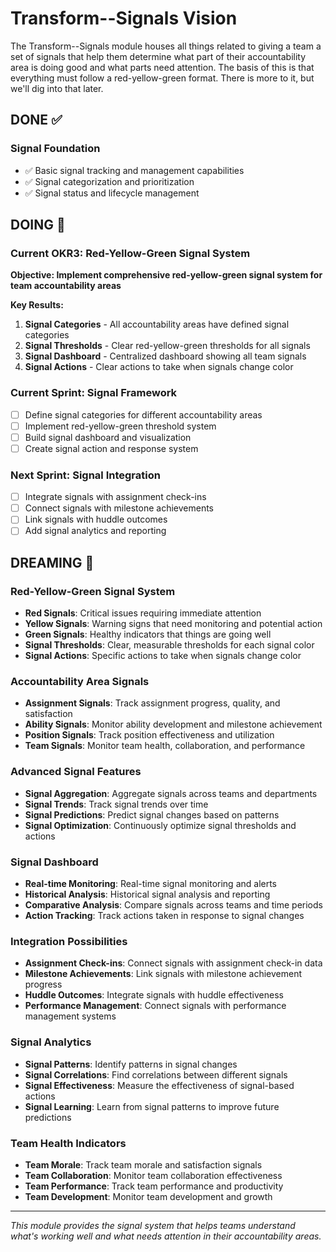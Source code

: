 # Transform--Signals Vision

The Transform--Signals module houses all things related to giving a team a set of signals that help them determine what part of their accountability area is doing good and what parts need attention. The basis of this is that everything must follow a red-yellow-green format. There is more to it, but we'll dig into that later.

## DONE ✅

### **Signal Foundation**
- ✅ Basic signal tracking and management capabilities
- ✅ Signal categorization and prioritization
- ✅ Signal status and lifecycle management

## DOING 🔄

### **Current OKR3: Red-Yellow-Green Signal System**
**Objective: Implement comprehensive red-yellow-green signal system for team accountability areas**

**Key Results:**
1. **Signal Categories** - All accountability areas have defined signal categories
2. **Signal Thresholds** - Clear red-yellow-green thresholds for all signals
3. **Signal Dashboard** - Centralized dashboard showing all team signals
4. **Signal Actions** - Clear actions to take when signals change color

### **Current Sprint: Signal Framework**
- [ ] Define signal categories for different accountability areas
- [ ] Implement red-yellow-green threshold system
- [ ] Build signal dashboard and visualization
- [ ] Create signal action and response system

### **Next Sprint: Signal Integration**
- [ ] Integrate signals with assignment check-ins
- [ ] Connect signals with milestone achievements
- [ ] Link signals with huddle outcomes
- [ ] Add signal analytics and reporting

## DREAMING 💭

### **Red-Yellow-Green Signal System**
- **Red Signals**: Critical issues requiring immediate attention
- **Yellow Signals**: Warning signs that need monitoring and potential action
- **Green Signals**: Healthy indicators that things are going well
- **Signal Thresholds**: Clear, measurable thresholds for each signal color
- **Signal Actions**: Specific actions to take when signals change color

### **Accountability Area Signals**
- **Assignment Signals**: Track assignment progress, quality, and satisfaction
- **Ability Signals**: Monitor ability development and milestone achievement
- **Position Signals**: Track position effectiveness and utilization
- **Team Signals**: Monitor team health, collaboration, and performance

### **Advanced Signal Features**
- **Signal Aggregation**: Aggregate signals across teams and departments
- **Signal Trends**: Track signal trends over time
- **Signal Predictions**: Predict signal changes based on patterns
- **Signal Optimization**: Continuously optimize signal thresholds and actions

### **Signal Dashboard**
- **Real-time Monitoring**: Real-time signal monitoring and alerts
- **Historical Analysis**: Historical signal analysis and reporting
- **Comparative Analysis**: Compare signals across teams and time periods
- **Action Tracking**: Track actions taken in response to signal changes

### **Integration Possibilities**
- **Assignment Check-ins**: Connect signals with assignment check-in data
- **Milestone Achievements**: Link signals with milestone achievement progress
- **Huddle Outcomes**: Integrate signals with huddle effectiveness
- **Performance Management**: Connect signals with performance management systems

### **Signal Analytics**
- **Signal Patterns**: Identify patterns in signal changes
- **Signal Correlations**: Find correlations between different signals
- **Signal Effectiveness**: Measure the effectiveness of signal-based actions
- **Signal Learning**: Learn from signal patterns to improve future predictions

### **Team Health Indicators**
- **Team Morale**: Track team morale and satisfaction signals
- **Team Collaboration**: Monitor team collaboration effectiveness
- **Team Performance**: Track team performance and productivity
- **Team Development**: Monitor team development and growth

---

*This module provides the signal system that helps teams understand what's working well and what needs attention in their accountability areas.*
